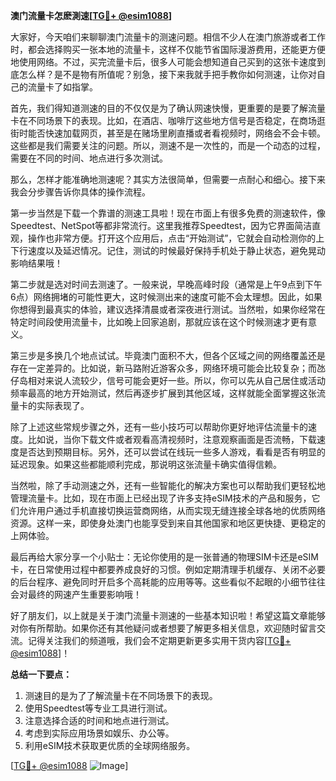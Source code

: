 **澳门流量卡怎麽測速[[TG💪+ @esim1088](https://t.me/s/esim1088)]**

大家好，今天咱们来聊聊澳门流量卡的测速问题。相信不少人在澳门旅游或者工作时，都会选择购买一张本地的流量卡，这样不仅能节省国际漫游费用，还能更方便地使用网络。不过，买完流量卡后，很多人可能会想知道自己买到的这张卡速度到底怎么样？是不是物有所值呢？别急，接下来我就手把手教你如何测速，让你对自己的流量卡了如指掌。

首先，我们得知道测速的目的不仅仅是为了确认网速快慢，更重要的是要了解流量卡在不同场景下的表现。比如，在酒店、咖啡厅这些地方信号是否稳定，在商场逛街时能否快速加载网页，甚至是在赌场里刷直播或者看视频时，网络会不会卡顿。这些都是我们需要关注的问题。所以，测速不是一次性的，而是一个动态的过程，需要在不同的时间、地点进行多次测试。

那么，怎样才能准确地测速呢？其实方法很简单，但需要一点耐心和细心。接下来我会分步骤告诉你具体的操作流程。

第一步当然是下载一个靠谱的测速工具啦！现在市面上有很多免费的测速软件，像Speedtest、NetSpot等都非常流行。这里我推荐Speedtest，因为它界面简洁直观，操作也非常方便。打开这个应用后，点击“开始测试”，它就会自动检测你的上下行速度以及延迟情况。记住，测试的时候最好保持手机处于静止状态，避免晃动影响结果哦！

第二步就是选对时间去测速了。一般来说，早晚高峰时段（通常是上午9点到下午6点）网络拥堵的可能性更大，这时候测出来的速度可能不会太理想。因此，如果你想得到最真实的体验，建议选择清晨或者深夜进行测试。当然啦，如果你经常在特定时间段使用流量卡，比如晚上回家追剧，那就应该在这个时候测速才更有意义。

第三步是多换几个地点试试。毕竟澳门面积不大，但各个区域之间的网络覆盖还是存在一定差异的。比如说，新马路附近游客众多，网络环境可能会比较复杂；而氹仔岛相对来说人流较少，信号可能会更好一些。所以，你可以先从自己居住或活动频率最高的地方开始测试，然后再逐步扩展到其他区域，这样就能全面掌握这张流量卡的实际表现了。

除了上述这些常规步骤之外，还有一些小技巧可以帮助你更好地评估流量卡的速度。比如说，当你下载文件或者观看高清视频时，注意观察画面是否流畅，下载速度是否达到预期目标。另外，还可以尝试在线玩一些多人游戏，看看是否有明显的延迟现象。如果这些都能顺利完成，那说明这张流量卡确实值得信赖。

当然啦，除了手动测速之外，还有一些智能化的解决方案也可以帮助我们更轻松地管理流量卡。比如，现在市面上已经出现了许多支持eSIM技术的产品和服务，它们允许用户通过手机直接切换运营商网络，从而实现无缝连接全球各地的优质网络资源。这样一来，即使身处澳门也能享受到来自其他国家和地区更快捷、更稳定的上网体验。

最后再给大家分享一个小贴士：无论你使用的是一张普通的物理SIM卡还是eSIM卡，在日常使用过程中都要养成良好的习惯。例如定期清理手机缓存、关闭不必要的后台程序、避免同时开启多个高耗能的应用等等。这些看似不起眼的小细节往往会对最终的网速产生重要影响哦！

好了朋友们，以上就是关于澳门流量卡测速的一些基本知识啦！希望这篇文章能够对你有所帮助。如果你还有其他疑问或者想要了解更多相关信息，欢迎随时留言交流。记得关注我们的频道哦，我们会不定期更新更多实用干货内容[[TG💪+ @esim1088](https://t.me/s/esim1088)]！

**总结一下要点：**
1. 测速目的是为了了解流量卡在不同场景下的表现。
2. 使用Speedtest等专业工具进行测试。
3. 注意选择合适的时间和地点进行测试。
4. 考虑到实际应用场景如娱乐、办公等。
5. 利用eSIM技术获取更优质的全球网络服务。

[[TG💪+ @esim1088](https://t.me/s/esim1088) ![Image](https://i.postimg.cc/4NQfJmqS/Snipaste-2025-05-13-00-14-12.png)]
